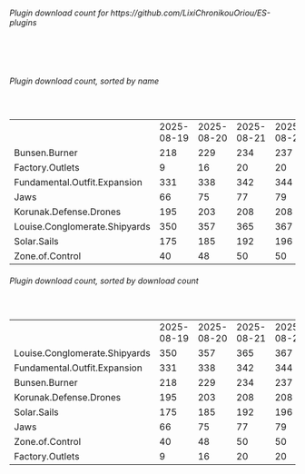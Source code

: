 <h6>Plugin download count for https://github.com/LixiChronikouOriou/ES-plugins</h6><br>
<br>
<h6>Plugin download count, sorted by name</h6><sub><sup><br>
<table>
	<tr>
		<td></td>
		<td>2025-08-19</td>
		<td>2025-08-20</td>
		<td>2025-08-21</td>
		<td>2025-08-22</td>
		<td>2025-08-23</td>
		<td>2025-08-24</td>
		<td>2025-08-25</td>
		<td>today +</td>
	</tr>
	<tr>
		<td>Bunsen.Burner</td>
		<td>218</td>
		<td>229</td>
		<td>234</td>
		<td>237</td>
		<td>237</td>
		<td>237</td>
		<td>237</td>
		<td></td>
	</tr>
	<tr>
		<td>Factory.Outlets</td>
		<td>9</td>
		<td>16</td>
		<td>20</td>
		<td>20</td>
		<td>20</td>
		<td>22</td>
		<td>22</td>
		<td></td>
	</tr>
	<tr>
		<td>Fundamental.Outfit.Expansion</td>
		<td>331</td>
		<td>338</td>
		<td>342</td>
		<td>344</td>
		<td>344</td>
		<td>344</td>
		<td>344</td>
		<td></td>
	</tr>
	<tr>
		<td>Jaws</td>
		<td>66</td>
		<td>75</td>
		<td>77</td>
		<td>79</td>
		<td>79</td>
		<td>79</td>
		<td>79</td>
		<td></td>
	</tr>
	<tr>
		<td>Korunak.Defense.Drones</td>
		<td>195</td>
		<td>203</td>
		<td>208</td>
		<td>208</td>
		<td>208</td>
		<td>208</td>
		<td>208</td>
		<td></td>
	</tr>
	<tr>
		<td>Louise.Conglomerate.Shipyards</td>
		<td>350</td>
		<td>357</td>
		<td>365</td>
		<td>367</td>
		<td>369</td>
		<td>372</td>
		<td>372</td>
		<td></td>
	</tr>
	<tr>
		<td>Solar.Sails</td>
		<td>175</td>
		<td>185</td>
		<td>192</td>
		<td>196</td>
		<td>196</td>
		<td>198</td>
		<td>198</td>
		<td></td>
	</tr>
	<tr>
		<td>Zone.of.Control</td>
		<td>40</td>
		<td>48</td>
		<td>50</td>
		<td>50</td>
		<td>52</td>
		<td>52</td>
		<td>52</td>
		<td></td>
	</tr>
</table>
</sub></sup>
<h6>Plugin download count, sorted by download count</h6><sub><sup><br>
<table>
	<tr>
		<td></td>
		<td>2025-08-19</td>
		<td>2025-08-20</td>
		<td>2025-08-21</td>
		<td>2025-08-22</td>
		<td>2025-08-23</td>
		<td>2025-08-24</td>
		<td>2025-08-25</td>
		<td>today +</td>
	</tr>
	<tr>
		<td>Louise.Conglomerate.Shipyards</td>
		<td>350</td>
		<td>357</td>
		<td>365</td>
		<td>367</td>
		<td>369</td>
		<td>372</td>
		<td>372</td>
		<td></td>
	</tr>
	<tr>
		<td>Fundamental.Outfit.Expansion</td>
		<td>331</td>
		<td>338</td>
		<td>342</td>
		<td>344</td>
		<td>344</td>
		<td>344</td>
		<td>344</td>
		<td></td>
	</tr>
	<tr>
		<td>Bunsen.Burner</td>
		<td>218</td>
		<td>229</td>
		<td>234</td>
		<td>237</td>
		<td>237</td>
		<td>237</td>
		<td>237</td>
		<td></td>
	</tr>
	<tr>
		<td>Korunak.Defense.Drones</td>
		<td>195</td>
		<td>203</td>
		<td>208</td>
		<td>208</td>
		<td>208</td>
		<td>208</td>
		<td>208</td>
		<td></td>
	</tr>
	<tr>
		<td>Solar.Sails</td>
		<td>175</td>
		<td>185</td>
		<td>192</td>
		<td>196</td>
		<td>196</td>
		<td>198</td>
		<td>198</td>
		<td></td>
	</tr>
	<tr>
		<td>Jaws</td>
		<td>66</td>
		<td>75</td>
		<td>77</td>
		<td>79</td>
		<td>79</td>
		<td>79</td>
		<td>79</td>
		<td></td>
	</tr>
	<tr>
		<td>Zone.of.Control</td>
		<td>40</td>
		<td>48</td>
		<td>50</td>
		<td>50</td>
		<td>52</td>
		<td>52</td>
		<td>52</td>
		<td></td>
	</tr>
	<tr>
		<td>Factory.Outlets</td>
		<td>9</td>
		<td>16</td>
		<td>20</td>
		<td>20</td>
		<td>20</td>
		<td>22</td>
		<td>22</td>
		<td></td>
	</tr>
</table>
</sub></sup>
